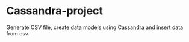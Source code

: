 # Cassandra-project

Generate CSV file, create data models using Cassandra and insert data from csv.
